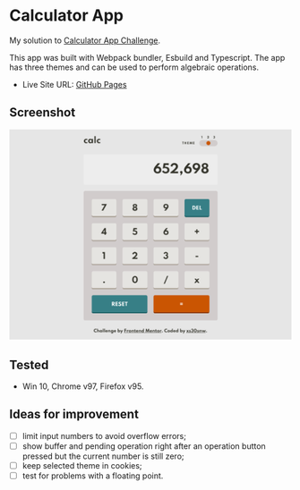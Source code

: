 # Calculator App

My solution to [Calculator App Challenge](https://www.frontendmentor.io/challenges/calculator-app-9lteq5N29).

This app was built with Webpack bundler, Esbuild and Typescript. The app has three themes and can be used to perform algebraic operations.

- Live Site URL: [GitHub Pages](https://xs30snw.github.io/FEM_calculator/)

## Screenshot

![](./screenshot.png)

## Tested

- Win 10, Chrome v97, Firefox v95. 

## Ideas for improvement

- [ ] limit input numbers to avoid overflow errors;
- [ ] show buffer and pending operation right after an operation button pressed but the current number is still zero;
- [ ] keep selected theme in cookies;
- [ ] test for problems with a floating point.